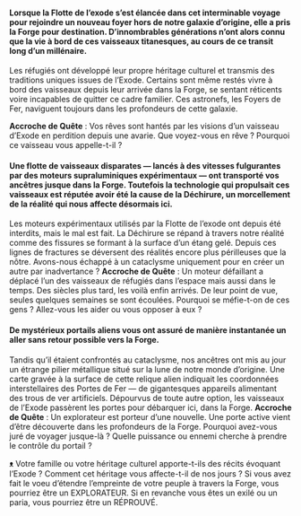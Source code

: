 

#### Lorsque la Flotte de l’exode s’est élancée dans cet interminable voyage pour rejoindre un nouveau foyer hors de notre galaxie d’origine, elle a pris la Forge pour destination. D’innombrables générations n’ont alors connu que la vie à bord de ces vaisseaux titanesques, au cours de ce transit long d’un millénaire.
Les réfugiés ont développé leur propre héritage culturel et transmis des traditions uniques issues de l’Exode. Certains sont même restés vivre à bord des vaisseaux depuis leur arrivée dans la Forge, se sentant réticents voire incapables de quitter ce cadre familier. Ces astronefs, les Foyers de Fer, naviguent toujours dans les profondeurs de cette galaxie.

**Accroche de Quête** : Vos rêves sont hantés par les visions d’un vaisseau d’Exode en perdition depuis une avarie. Que voyez-vous en rêve ? Pourquoi ce vaisseau vous appelle-t-il ?

#### Une flotte de vaisseaux disparates — lancés à des vitesses fulgurantes par des moteurs supraluminiques expérimentaux — ont transporté vos ancêtres jusque dans la Forge. Toutefois la technologie qui propulsait ces vaisseaux est réputée avoir été la cause de la Déchirure, un morcellement de la réalité qui nous affecte désormais ici.
Les moteurs expérimentaux utilisés par la Flotte de l’exode ont depuis été interdits, mais le mal est fait. La Déchirure se répand à travers notre réalité comme des fissures se formant à la surface d’un étang gelé. Depuis ces lignes de fractures se déversent des réalités encore plus périlleuses que la nôtre. Avons-nous échappé à un cataclysme uniquement pour en créer un autre par inadvertance ?
**Accroche de Quête** : Un moteur défaillant a déplacé l’un des vaisseaux de réfugiés dans l’espace mais aussi dans le temps. Des siècles plus tard, les voilà enfin arrivés. De leur point de vue, seules quelques semaines se sont écoulées. Pourquoi se méfie-t-on de ces gens ? Allez-vous les aider ou vous opposer à eux ?

#### De mystérieux portails aliens vous ont assuré de manière instantanée un aller sans retour possible vers la Forge.
Tandis qu’il étaient confrontés au cataclysme, nos ancêtres ont mis au jour un étrange pilier métallique situé sur la lune de notre monde d’origine. Une carte gravée à la surface de cette relique alien indiquait les coordonnées interstellaires des Portes de Fer — de gigantesques appareils alimentant des trous de ver artificiels. Dépourvus de toute autre option, les vaisseaux de l’Exode passèrent les portes pour débarquer ici, dans la Forge.
**Accroche de Quête** : Un explorateur est porteur d’une nouvelle. Une porte active vient d’être découverte dans les profondeurs de la Forge. Pourquoi avez-vous juré de voyager jusque-là ? Quelle puissance ou ennemi cherche à prendre le contrôle du portail ?

ᴥ Votre famille ou votre héritage culturel apporte-t-ils des récits évoquant l’Exode ? Comment cet héritage vous affecte-t-il de nos jours ? Si vous avez fait le voeu d’étendre l’empreinte de votre peuple à travers la Forge, vous pourriez être un EXPLORATEUR. Si en revanche vous êtes un exilé ou un paria, vous pourriez être un RÉPROUVÉ.